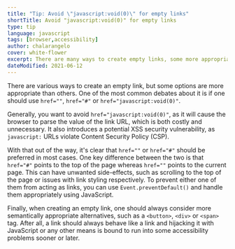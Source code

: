```yaml
---
title: "Tip: Avoid \"javascript:void(0)\" for empty links"
shortTitle: Avoid "javascript:void(0)" for empty links
type: tip
language: javascript
tags: [browser,accessibility]
author: chalarangelo
cover: white-flower
excerpt: There are many ways to create empty links, some more appropriate than others. Learn how to best handle empty links with this quick tip.
dateModified: 2021-06-12
---
```


There are various ways to create an empty link, but some options are more appropriate than others. One of the most common debates about it is if one should use `href=""`, `href="#"` or `href="javascript:void(0)"`.

Generally, you want to avoid `href="javascript:void(0)"`, as it will cause the browser to parse the value of the link URL, which is both costly and unnecessary. It also introduces a potential XSS security vulnerability, as `javascript:` URLs violate Content Security Policy (CSP).

With that out of the way, it's clear that `href=""` or `href="#"` should be preferred in most cases. One key difference between the two is that `href="#"` points to the top of the page whereas `href=""` points to the current page. This can have unwanted side-effects, such as scrolling to the top of the page or issues with link styling respectively. To prevent either one of them from acting as links, you can use `Event.preventDefault()` and handle them appropriately using JavaScript.

Finally, when creating an empty link, one should always consider more semantically appropriate alternatives, such as a `<button>`, `<div>` or `<span>` tag. After all, a link should always behave like a link and hijacking it with JavaScript or any other means is bound to run into some accessibility problems sooner or later.
